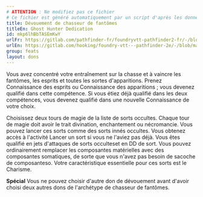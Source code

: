 ```yaml
---
# ATTENTION : Ne modifiez pas ce fichier
# Ce fichier est généré automatiquement par un script d'après les données du module Foundry VTT officiel et de sa traduction
title: Dévouement de chasseur de fantômes
titleEn: Ghost Hunter Dedication
id: mkp6lhBbTASEmKwY
urlFr: https://gitlab.com/pathfinder-fr/foundryvtt-pathfinder2-fr/-/blob/master/data/feats/mkp6lhBbTASEmKwY.htm
urlEn: https://gitlab.com/hooking/foundry-vtt---pathfinder-2e/-/blob/master/packs/data/feats.db/ghost-hunter-dedication.json
group: feats
layout: dons
---
```

Vous avez concentré votre entraînement sur la chasse et à vaincre les fantômes, les esprits et toutes les sortes d'apparitions. Prenez Connaissance des esprits ou Connaissance des apparitions ; vous devenez qualifié dans cette compétence. Si vous étiez déjà qualifié dans les deux compétences, vous devenez qualifié dans une nouvelle Connaissance de votre choix.

Choisissez deux tours de magie de la liste de sorts occultes. Chaque tour de magie doit avoir le trait divination, enchantement ou nécromancie. Vous pouvez lancer ces sorts comme des sorts innés occultes. Vous obtenez accès à l'activité Lancer un sort si vous ne l'aviez pas déjà. Vous êtes qualifié en jets d'attaques de sorts occulteset en DD de sort. Vous pouvez ordinairement remplacer les composantes matérielles avec des composantes somatiques, de sorte que vous n'avez pas besoin de sacoche de composanteso. Votre caractéristique essentielle pour ces sorts est le Charisme.

**Spécial** Vous ne pouvez choisir d'autre don de dévouement avant d'avoir choisi deux autres dons de l'archétype de chasseur de fantômes.


